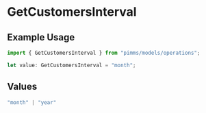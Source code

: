 # GetCustomersInterval

## Example Usage

```typescript
import { GetCustomersInterval } from "pimms/models/operations";

let value: GetCustomersInterval = "month";
```

## Values

```typescript
"month" | "year"
```